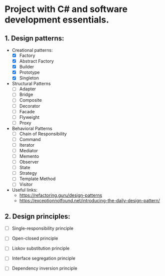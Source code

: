# Project with C# and software development essentials.
## 1. Design patterns:
 * Creational patterns:
   - [x] Factory 
   - [x] Abstract Factory
   - [x] Builder
   - [x] Prototype
   - [x] Singleton
   
 * Structural Patterns
   - [ ] Adapter
   - [ ] Bridge
   - [ ] Composite
   - [ ] Decorator
   - [ ] Facade
   - [ ] Flyweight
   - [ ] Proxy
   
 * Behavioral Patterns
   - [ ] Chain of Responsibility
   - [ ] Command
   - [ ] Iterator
   - [ ] Mediator
   - [ ] Memento
   - [ ] Observer
   - [ ] State
   - [ ] Strategy
   - [ ] Template Method
   - [ ] Visitor
   
 * Useful links:
    * https://refactoring.guru/design-patterns
    * https://exceptionnotfound.net/introducing-the-daily-design-pattern/
    
## 2. Design principles:
 - [ ] Single-responsibility principle
 - [ ] Open-closed principle
 - [ ] Liskov substitution principle
 - [ ] Interface segregation principle
 - [ ] Dependency inversion principle
   
